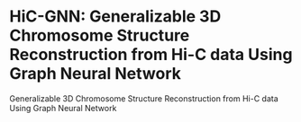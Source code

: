 # HiC-GNN: Generalizable 3D Chromosome Structure Reconstruction from Hi-C data Using Graph Neural Network
Generalizable 3D Chromosome Structure Reconstruction from Hi-C data Using Graph Neural Network
